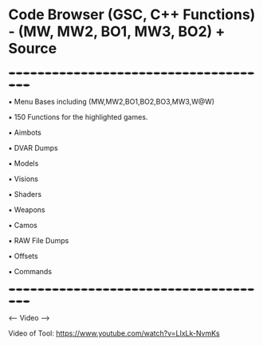 # Code Browser (GSC, C++ Functions) - (MW, MW2, BO1, MW3, BO2) + Source

🕳🕳🕳🕳🕳🕳🕳🕳🕳🕳🕳🕳🕳🕳🕳🕳🕳🕳🕳🕳🕳🕳🕳🕳🕳🕳🕳🕳🕳🕳🕳🕳🕳🕳🕳🕳🕳

▪ Menu Bases including (MW,MW2,BO1,BO2,BO3,MW3,W@W)

▪ 150 Functions for the highlighted games.

▪ Aimbots

▪ DVAR Dumps

▪ Models

▪ Visions

▪ Shaders

▪ Weapons

▪ Camos

▪ RAW File Dumps

▪ Offsets

▪ Commands

🕳🕳🕳🕳🕳🕳🕳🕳🕳🕳🕳🕳🕳🕳🕳🕳🕳🕳🕳🕳🕳🕳🕳🕳🕳🕳🕳🕳🕳🕳🕳🕳🕳🕳🕳🕳🕳

<-- Video -->

Video of Tool:
https://www.youtube.com/watch?v=LIxLk-NvmKs
